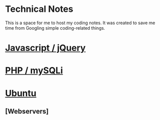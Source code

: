 # Technical Notes

This is a space for me to host my coding notes. It was created to save me time from Googling simple coding-related things.

# [Javascript / jQuery](https://github.com/sadgrlonline/coding-notes/tree/main/JavaScript)

# [PHP / mySQLi](https://github.com/sadgrlonline/coding-notes/tree/main/PHP)

# [Ubuntu](https://github.com/sadgrlonline/technical-notes/tree/main/Ubuntu)
## [Webservers]

